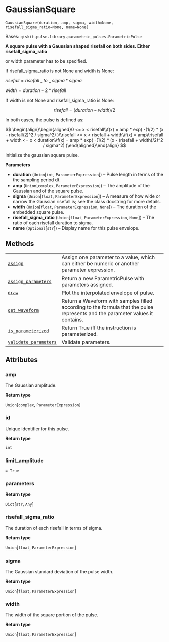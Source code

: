 # GaussianSquare

<span id="undefined" />

`GaussianSquare(duration, amp, sigma, width=None, risefall_sigma_ratio=None, name=None)`

Bases: `qiskit.pulse.library.parametric_pulses.ParametricPulse`

**A square pulse with a Gaussian shaped risefall on both sides. Either risefall\_sigma\_ratio**

or width parameter has to be specified.

If risefall\_sigma\_ratio is not None and width is None:

$risefall = risefall$ \_ $to$ \_ $sigma * sigma$

$width = duration - 2 * risefall$

If width is not None and risefall\_sigma\_ratio is None:

$$
risefall = (duration - width) / 2
$$

In both cases, the pulse is defined as:

$$
 \begin{align}\begin{aligned}0 <= x < risefall\\f(x) = amp * exp( -(1/2) * (x - risefall/2)^2 / sigma^2) )\\risefall <= x < risefall + width\\f(x) = amp\\risefall + width <= x < duration\\f(x) = amp * exp( -(1/2) * (x - (risefall + width)/2)^2 / sigma^2) )\end{aligned}\end{align} 
$$

Initialize the gaussian square pulse.

**Parameters**

*   **duration** (`Union`\[`int`, `ParameterExpression`]) – Pulse length in terms of the the sampling period dt.
*   **amp** (`Union`\[`complex`, `ParameterExpression`]) – The amplitude of the Gaussian and of the square pulse.
*   **sigma** (`Union`\[`float`, `ParameterExpression`]) – A measure of how wide or narrow the Gaussian risefall is; see the class docstring for more details.
*   **width** (`Union`\[`float`, `ParameterExpression`, `None`]) – The duration of the embedded square pulse.
*   **risefall\_sigma\_ratio** (`Union`\[`float`, `ParameterExpression`, `None`]) – The ratio of each risefall duration to sigma.
*   **name** (`Optional`\[`str`]) – Display name for this pulse envelope.

## Methods

|                                                                                                                                                                            |                                                                                                                                |
| -------------------------------------------------------------------------------------------------------------------------------------------------------------------------- | ------------------------------------------------------------------------------------------------------------------------------ |
| [`assign`](qiskit.pulse.GaussianSquare.assign#qiskit.pulse.GaussianSquare.assign "qiskit.pulse.GaussianSquare.assign")                                                     | Assign one parameter to a value, which can either be numeric or another parameter expression.                                  |
| [`assign_parameters`](qiskit.pulse.GaussianSquare.assign_parameters#qiskit.pulse.GaussianSquare.assign_parameters "qiskit.pulse.GaussianSquare.assign_parameters")         | Return a new ParametricPulse with parameters assigned.                                                                         |
| [`draw`](qiskit.pulse.GaussianSquare.draw#qiskit.pulse.GaussianSquare.draw "qiskit.pulse.GaussianSquare.draw")                                                             | Plot the interpolated envelope of pulse.                                                                                       |
| [`get_waveform`](qiskit.pulse.GaussianSquare.get_waveform#qiskit.pulse.GaussianSquare.get_waveform "qiskit.pulse.GaussianSquare.get_waveform")                             | Return a Waveform with samples filled according to the formula that the pulse represents and the parameter values it contains. |
| [`is_parameterized`](qiskit.pulse.GaussianSquare.is_parameterized#qiskit.pulse.GaussianSquare.is_parameterized "qiskit.pulse.GaussianSquare.is_parameterized")             | Return True iff the instruction is parameterized.                                                                              |
| [`validate_parameters`](qiskit.pulse.GaussianSquare.validate_parameters#qiskit.pulse.GaussianSquare.validate_parameters "qiskit.pulse.GaussianSquare.validate_parameters") | Validate parameters.                                                                                                           |

## Attributes

<span id="undefined" />

### amp

The Gaussian amplitude.

**Return type**

`Union`\[`complex`, `ParameterExpression`]

<span id="undefined" />

### id

Unique identifier for this pulse.

**Return type**

`int`

<span id="undefined" />

### limit\_amplitude

`= True`

<span id="undefined" />

### parameters

**Return type**

`Dict`\[`str`, `Any`]

<span id="undefined" />

### risefall\_sigma\_ratio

The duration of each risefall in terms of sigma.

**Return type**

`Union`\[`float`, `ParameterExpression`]

<span id="undefined" />

### sigma

The Gaussian standard deviation of the pulse width.

**Return type**

`Union`\[`float`, `ParameterExpression`]

<span id="undefined" />

### width

The width of the square portion of the pulse.

**Return type**

`Union`\[`float`, `ParameterExpression`]
